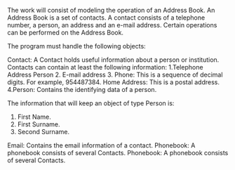 The work will consist of modeling the operation of an Address Book. 
An Address Book is a set of contacts. A contact consists of a telephone number, a person, an address and an e-mail address. 
Certain operations can be performed on the Address Book.

The program must handle the following objects:

Contact: A Contact holds useful information about a person or institution. Contacts can contain at least the following information:
  1.Telephone Address Person 
  2. E-mail address 
  3. Phone: This is a sequence of decimal digits. For example, 954487384. Home Address: This is a postal address.
  4.Person: Contains the identifying data of a person. 
  
The information that will keep an object of type Person is:
  
  1. First Name.
  2. First Surname.
  3. Second Surname.


Email: Contains the email information of a contact. Phonebook: A phonebook consists of several Contacts.
Phonebook: A phonebook consists of several Contacts.
